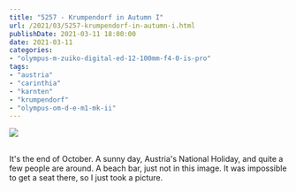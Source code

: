 ```yaml
---
title: "5257 - Krumpendorf in Autumn I"
url: /2021/03/5257-krumpendorf-in-autumn-i.html
publishDate: 2021-03-11 18:00:00
date: 2021-03-11
categories:
- "olympus-m-zuiko-digital-ed-12-100mm-f4-0-is-pro"
tags:
- "austria"
- "carinthia"
- "karnten"
- "krumpendorf"
- "olympus-om-d-e-m1-mk-ii"
---
```

<div class="container">
<div class="center"><a target="_blank" href="https://d25zfm9zpd7gm5.cloudfront.net/1200x1200/2018/20181026_151537_lr.jpg"><img class="webfeedsFeaturedVisual" src="https://d25zfm9zpd7gm5.cloudfront.net/0600x0600/2018/20181026_151537_lr.jpg" /></a></div>
</div>
<br />

It's the end of October. A sunny day, Austria's National
Holiday, and quite a few people are around. A beach bar,
just not in this image. It was impossible to get a seat
there, so I just took a picture.
